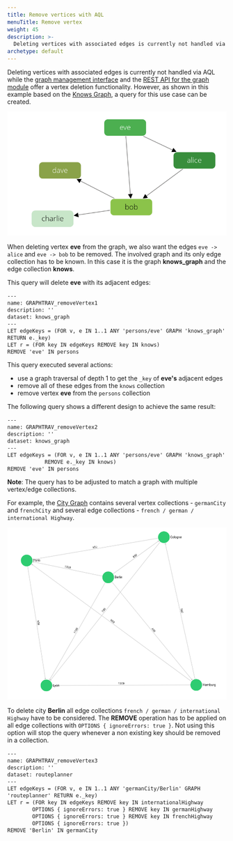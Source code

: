```yaml
---
title: Remove vertices with AQL
menuTitle: Remove vertex
weight: 45
description: >-
  Deleting vertices with associated edges is currently not handled via AQL while the graph management interface and the REST API for the graph module offer a vertex deletion functionality
archetype: default
---
```

Deleting vertices with associated edges is currently not handled via AQL while 
the [graph management interface](../../graphs/general-graphs/management.md#remove-a-vertex)
and the
[REST API for the graph module](../../develop/http-api/graphs/named-graphs.md#remove-a-vertex)
offer a vertex deletion functionality.
However, as shown in this example based on the
[Knows Graph](../../graphs/example-graphs.md#knows-graph), a query for this 
use case can be created.

![Example Graph](../../../images/knows_graph.png)

When deleting vertex **eve** from the graph, we also want the edges
`eve -> alice` and `eve -> bob` to be removed.
The involved graph and its only edge collection has to be known. In this case it 
is the graph **knows_graph** and the edge collection **knows**.

This query will delete **eve** with its adjacent edges:

```aql
---
name: GRAPHTRAV_removeVertex1
description: ''
dataset: knows_graph
---
LET edgeKeys = (FOR v, e IN 1..1 ANY 'persons/eve' GRAPH 'knows_graph' RETURN e._key)
LET r = (FOR key IN edgeKeys REMOVE key IN knows) 
REMOVE 'eve' IN persons
```

This query executed several actions:
- use a graph traversal of depth 1 to get the `_key` of **eve's** adjacent edges
- remove all of these edges from the `knows` collection
- remove vertex **eve** from the `persons` collection

The following query shows a different design to achieve the same result:

```aql
---
name: GRAPHTRAV_removeVertex2
description: ''
dataset: knows_graph
---
LET edgeKeys = (FOR v, e IN 1..1 ANY 'persons/eve' GRAPH 'knows_graph'
            REMOVE e._key IN knows)
REMOVE 'eve' IN persons
```

**Note**: The query has to be adjusted to match a graph with multiple vertex/edge collections.

For example, the [City Graph](../../graphs/example-graphs.md#city-graph) 
contains several vertex collections - `germanCity` and `frenchCity` and several 
edge collections -  `french / german / international Highway`.

![Example Graph2](../../../images/cities_graph.png)

To delete city **Berlin** all edge collections `french / german / international Highway` 
have to be considered. The **REMOVE** operation has to be applied on all edge
collections with `OPTIONS { ignoreErrors: true }`. Not using this option will stop the query
whenever a non existing key should be removed in a collection.

```aql
---
name: GRAPHTRAV_removeVertex3
description: ''
dataset: routeplanner
---
LET edgeKeys = (FOR v, e IN 1..1 ANY 'germanCity/Berlin' GRAPH 'routeplanner' RETURN e._key)
LET r = (FOR key IN edgeKeys REMOVE key IN internationalHighway
        OPTIONS { ignoreErrors: true } REMOVE key IN germanHighway
        OPTIONS { ignoreErrors: true } REMOVE key IN frenchHighway
        OPTIONS { ignoreErrors: true }) 
REMOVE 'Berlin' IN germanCity
```
